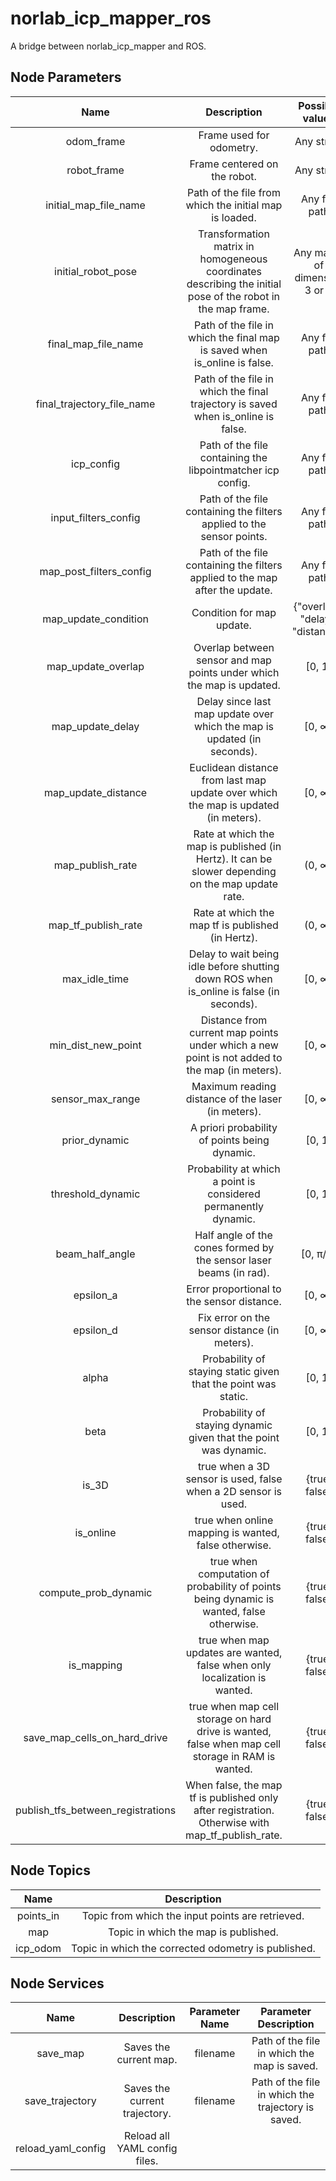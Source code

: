 # norlab_icp_mapper_ros
A bridge between norlab_icp_mapper and ROS.

## Node Parameters
|             Name             |                                                      Description                                                       |          Possible values         |                       Default Value                        |
|:----------------------------:|:----------------------------------------------------------------------------------------------------------------------:|:--------------------------------:|:----------------------------------------------------------:|
| odom_frame                   |                                                Frame used for odometry.                                                | Any string                       |                           "odom"                           |
| robot_frame                  |                                              Frame centered on the robot.                                              | Any string                       |                        "base_link"                         |
| initial_map_file_name        |                                 Path of the file from which the initial map is loaded.                                 | Any file path                    |                             ""                             |
| initial_robot_pose           |      Transformation matrix in homogeneous coordinates describing the initial pose of the robot in the map frame.       | Any matrix of dimension 3 or 4   | "[[1, 0, 0, 0], [0, 1, 0, 0], [0, 0, 1, 0], [0, 0, 0, 1]]" |
| final_map_file_name          |                       Path of the file in which the final map is saved when is_online is false.                        | Any file path                    |                         "map.vtk"                          |
| final_trajectory_file_name   |                    Path of the file in which the final trajectory is saved when is_online is false.                    | Any file path                    |                      "trajectory.vtk"                      |
| icp_config                   |                              Path of the file containing the libpointmatcher icp config.                               | Any file path                    |                             ""                             |
| input_filters_config         |                         Path of the file containing the filters applied to the sensor points.                          | Any file path                    |                             ""                             |
| map_post_filters_config      |                      Path of the file containing the filters applied to the map after the update.                      | Any file path                    |                             ""                             |
| map_update_condition         |                                               Condition for map update.                                                | {"overlap", "delay", "distance"} |                         "overlap"                          |
| map_update_overlap           |                         Overlap between sensor and map points under which the map is updated.                          | [0, 1]                           |                            0.9                             |
| map_update_delay             |                        Delay since last map update over which the map is updated (in seconds).                         | [0, ∞)                           |                            1.0                             |
| map_update_distance          |                   Euclidean distance from last map update over which the map is updated (in meters).                   | [0, ∞)                           |                            0.5                             |
| map_publish_rate             |           Rate at which the map is published (in Hertz). It can be slower depending on the map update rate.            | (0, ∞)                           |                            10.0                            |
| map_tf_publish_rate          |                                   Rate at which the map tf is published (in Hertz).                                    | (0, ∞)                           |                            10.0                            |
| max_idle_time                |                Delay to wait being idle before shutting down ROS when is_online is false (in seconds).                 | [0, ∞)                           |                            10.0                            |
| min_dist_new_point           |             Distance from current map points under which a new point is not added to the map (in meters).              | [0, ∞)                           |                            0.03                            |
| sensor_max_range             |                                   Maximum reading distance of the laser (in meters).                                   | [0, ∞)                           |                            80.0                            |
| prior_dynamic                |                                     A priori probability of points being dynamic.                                      | [0, 1]                           |                            0.6                             |
| threshold_dynamic            |                            Probability at which a point is considered permanently dynamic.                             | [0, 1]                           |                            0.9                             |
| beam_half_angle              |                           Half angle of the cones formed by the sensor laser beams (in rad).                           | [0, π/2]                         |                            0.01                            |
| epsilon_a                    |                                       Error proportional to the sensor distance.                                       | [0, ∞)                           |                            0.01                            |
| epsilon_d                    |                                     Fix error on the sensor distance (in meters).                                      | [0, ∞)                           |                            0.01                            |
| alpha                        |                             Probability of staying static given that the point was static.                             | [0, 1]                           |                            0.8                             |
| beta                         |                            Probability of staying dynamic given that the point was dynamic.                            | [0, 1]                           |                            0.99                            |
| is_3D                        |                             true when a 3D sensor is used, false when a 2D sensor is used.                             | {true, false}                    |                            true                            |
| is_online                    |                                  true when online mapping is wanted, false otherwise.                                  | {true, false}                    |                            true                            |
| compute_prob_dynamic         |                true when computation of probability of points being dynamic is wanted, false otherwise.                | {true, false}                    |                           false                            |
| is_mapping                   |                       true when map updates are wanted, false when only localization is wanted.                        | {true, false}                    |                            true                            |
| save_map_cells_on_hard_drive |           true when map cell storage on hard drive is wanted, false when map cell storage in RAM is wanted.            | {true, false}                    |                            true                            |
| publish_tfs_between_registrations | When false, the map tf is published only after registration. Otherwise with map_tf_publish_rate.                  | {true, false}                    |                            true                            |


## Node Topics
|    Name   |                     Description                     |
|:---------:|:---------------------------------------------------:|
| points_in | Topic from which the input points are retrieved.    |
| map       | Topic in which the map is published.                |
| icp_odom  | Topic in which the corrected odometry is published. |

## Node Services
|        Name        |          Description          | Parameter Name |                Parameter Description               |
|:------------------:|:-----------------------------:|:--------------:|:--------------------------------------------------:|
|      save_map      |    Saves the current map.     |    filename    |    Path of the file in which the map is saved.     |
|   save_trajectory  | Saves the current trajectory. |    filename    | Path of the file in which the trajectory is saved. |
| reload_yaml_config | Reload all YAML config files. |                |                                                    |
